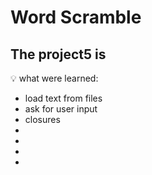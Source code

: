 # Word Scramble 

## The project5 is

💡 what were learned:
- load text from files
- ask for user input
- closures
- 
- 
- 
- 

